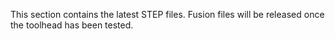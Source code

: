This section contains the latest STEP files. 
Fusion files will be released once the toolhead has been tested.
